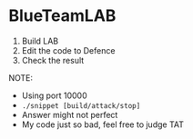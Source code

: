 # BlueTeamLAB

1. Build LAB
2. Edit the code to Defence
3. Check the result

NOTE: 
- Using port 10000
- `./snippet [build/attack/stop]`
- Answer might not perfect
- My code just so bad, feel free to judge TAT
